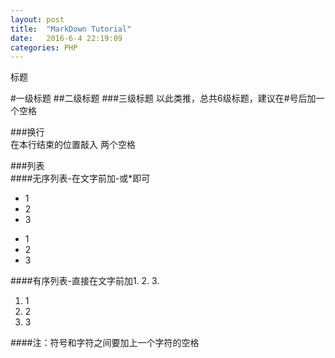 ```yaml
---
layout: post
title:  "MarkDown Tutorial"
date:   2016-6-4 22:19:09
categories: PHP
---
```

标题

#一级标题
##二级标题
###三级标题
以此类推，总共6级标题，建议在#号后加一个空格  

###换行  
在本行结束的位置敲入  两个空格  

###列表  
####无序列表-在文字前加-或*即可
- 1
- 2
- 3

* 1
* 2
* 3

####有序列表-直接在文字前加1. 2. 3.
1. 1
2. 2
3. 3

####注：符号和字符之间要加上一个字符的空格